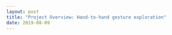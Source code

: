 ```yaml
---
layout: post
title: "Project Overview: Hand-to-hand gesture exploration"
date: 2019-08-09
---
```

